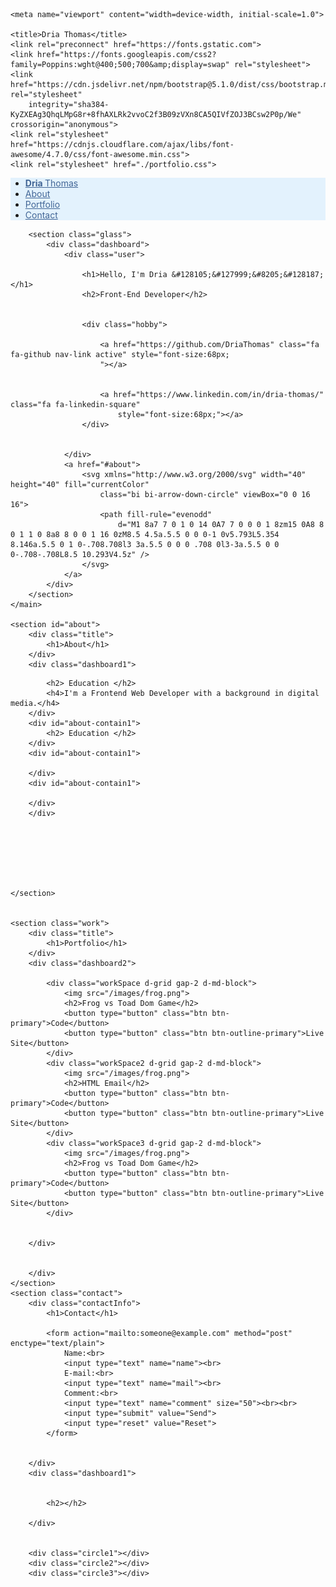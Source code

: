 <!DOCTYPE html>
<html>

<head>
    <meta charset="UTF-8">

    <meta name="viewport" content="width=device-width, initial-scale=1.0">

    <title>Dria Thomas</title>
    <link rel="preconnect" href="https://fonts.gstatic.com">
    <link href="https://fonts.googleapis.com/css2?family=Poppins:wght@400;500;700&amp;display=swap" rel="stylesheet">
    <link href="https://cdn.jsdelivr.net/npm/bootstrap@5.1.0/dist/css/bootstrap.min.css" rel="stylesheet"
        integrity="sha384-KyZXEAg3QhqLMpG8r+8fhAXLRk2vvoC2f3B09zVXn8CA5QIVfZOJ3BCsw2P0p/We" crossorigin="anonymous">
    <link rel="stylesheet" href="https://cdnjs.cloudflare.com/ajax/libs/font-awesome/4.7.0/css/font-awesome.min.css">
    <link rel="stylesheet" href="./portfolio.css">
</head>

<body>
    <nav class="navbar sticky-top navbar-light " style="background-color: #e3f2fd;">
        <ul class="nav justify-content-end">
            <!-- <div class=nav> -->
            <li class="nav-item">
                <a class=" nav-link active" style="color:#426696 " href=""><b>Dria </b>Thomas</a>
            </li>
            <li class="nav-item">
                <a class="nav-link active" style="color:#426696 " href="/">About</a>
            </li>
            <li class="nav-item">
                <a class="nav-link active" style="color:#426696 " href="/">Portfolio</a>
            </li>
            <li class="nav-item">
                <a class="nav-link active" style="color:#426696 " href="/">Contact</a>
            </li>
            <!-- </div> -->
        </ul>
    </nav>
    <main>

        <section class="glass">
            <div class="dashboard">
                <div class="user">

                    <h1>Hello, I'm Dria &#128105;&#127999;&#8205;&#128187; </h1>
                    <h2>Front-End Developer</h2>


                    <div class="hobby">

                        <a href="https://github.com/DriaThomas" class="fa fa-github nav-link active" style="font-size:68px; 
                        "></a>


                        <a href="https://www.linkedin.com/in/dria-thomas/" class="fa fa-linkedin-square"
                            style="font-size:68px;"></a>
                    </div>


                </div>
                <a href="#about">
                    <svg xmlns="http://www.w3.org/2000/svg" width="40" height="40" fill="currentColor"
                        class="bi bi-arrow-down-circle" viewBox="0 0 16 16">
                        <path fill-rule="evenodd"
                            d="M1 8a7 7 0 1 0 14 0A7 7 0 0 0 1 8zm15 0A8 8 0 1 1 0 8a8 8 0 0 1 16 0zM8.5 4.5a.5.5 0 0 0-1 0v5.793L5.354 8.146a.5.5 0 1 0-.708.708l3 3a.5.5 0 0 0 .708 0l3-3a.5.5 0 0 0-.708-.708L8.5 10.293V4.5z" />
                    </svg>
                </a>
            </div>
        </section>
    </main>

    <section id="about">
        <div class="title">
            <h1>About</h1>
        </div>
        <div class="dashboard1">
<div id="about-contain1">

            <h2> Education </h2>
            <h4>I'm a Frontend Web Developer with a background in digital media.</h4>
        </div>
        <div id="about-contain1">
            <h2> Education </h2>
        </div>
        <div id="about-contain1">

        </div>
        <div id="about-contain1">

        </div>
        </div>







    </section>


    <section class="work">
        <div class="title">
            <h1>Portfolio</h1>
        </div>
        <div class="dashboard2">

            <div class="workSpace d-grid gap-2 d-md-block">
                <img src="/images/frog.png">
                <h2>Frog vs Toad Dom Game</h2>
                <button type="button" class="btn btn-primary">Code</button>
                <button type="button" class="btn btn-outline-primary">Live Site</button>
            </div>
            <div class="workSpace2 d-grid gap-2 d-md-block">
                <img src="/images/frog.png">
                <h2>HTML Email</h2>
                <button type="button" class="btn btn-primary">Code</button>
                <button type="button" class="btn btn-outline-primary">Live Site</button>
            </div>
            <div class="workSpace3 d-grid gap-2 d-md-block">
                <img src="/images/frog.png">
                <h2>Frog vs Toad Dom Game</h2>
                <button type="button" class="btn btn-primary">Code</button>
                <button type="button" class="btn btn-outline-primary">Live Site</button>
            </div>


        </div>


        </div>
    </section>
    <section class="contact">
        <div class="contactInfo">
            <h1>Contact</h1>

            <form action="mailto:someone@example.com" method="post" enctype="text/plain">
                Name:<br>
                <input type="text" name="name"><br>
                E-mail:<br>
                <input type="text" name="mail"><br>
                Comment:<br>
                <input type="text" name="comment" size="50"><br><br>
                <input type="submit" value="Send">
                <input type="reset" value="Reset">
            </form>


        </div>
        <div class="dashboard1">


            <h2></h2>

        </div>


        <div class="circle1"></div>
        <div class="circle2"></div>
        <div class="circle3"></div>

</body>

</html>
